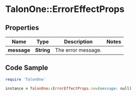 # TalonOne::ErrorEffectProps

## Properties

Name | Type | Description | Notes
------------ | ------------- | ------------- | -------------
**message** | **String** | The error message. | 

## Code Sample

```ruby
require 'TalonOne'

instance = TalonOne::ErrorEffectProps.new(message: null)
```


